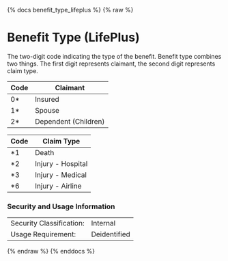 {% docs benefit_type_lifeplus %}
{% raw %}

<a name="benefit_type_lifeplus"></a>
# Benefit Type (LifePlus)
The two-digit code indicating the type of the benefit. Benefit type combines two things.
The first digit represents claimant, the second digit represents claim type. 


| Code | Claimant             |
|------|----------------------|
| 0*   | Insured              |
| 1*   | Spouse               |
| 2*   | Dependent (Children) |


| Code | Claim Type        |
|------|-------------------|
| *1   | Death             |
| *2   | Injury - Hospital |
| *3   | Injury - Medical  |
| *6   | Injury - Airline  |

### Security and Usage Information
|                          |              |
|--------------------------|--------------|
| Security Classification: | Internal     |
| Usage Requirement:       | Deidentified |

{% endraw %}
{% enddocs %}
